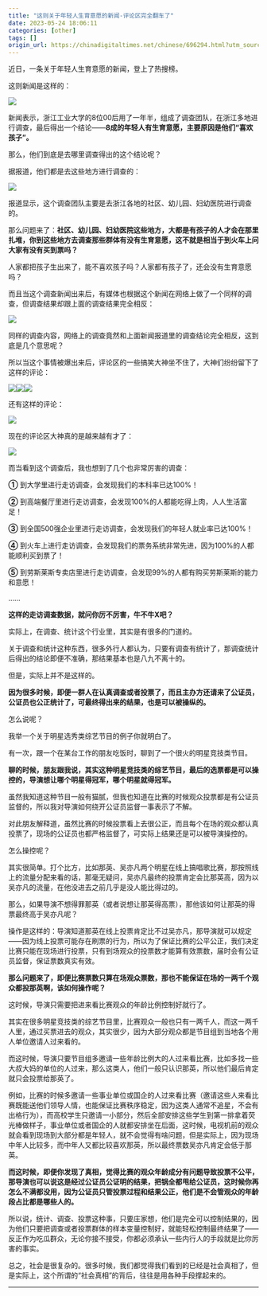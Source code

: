 ```yaml
---
title: "这则关于年轻人生育意愿的新闻-评论区完全翻车了"
date: 2023-05-24 18:06:11
categories: [other]
tags: []
origin_url: https://chinadigitaltimes.net/chinese/696294.html?utm_source=dlvr.it&utm_medium=twitter
---
```

近日，一条关于年轻人生育意愿的新闻，登上了热搜榜。

这则新闻是这样的：

![](https://note-2019-images.oss-cn-hangzhou.aliyuncs.com/8e8d6e33.png)

新闻表示，浙江工业大学的8位00后用了一年半，组成了调查团队，在浙江多地进行调查，最后得出一个结论——**8成的年轻人有生育意愿，主要原因是他们“喜欢孩子”。**

那么，他们到底是去哪里调查得出的这个结论呢？‍

据报道，他们都是去这些地方进行调查的：

![](https://note-2019-images.oss-cn-hangzhou.aliyuncs.com/2661c2bd.png)

报道显示，这个调查团队主要是去浙江各地的社区、幼儿园、妇幼医院进行调查的。

那么问题来了：**社区、幼儿园、妇幼医院这些地方，大都是有孩子的人才会在那里扎堆，你到这些地方去调查那些群体有没有生育意愿，这不就是相当于到火车上问大家有没有买到票吗？**‍‍‍‍‍‍‍

人家都把孩子生出来了，能不喜欢孩子吗？人家都有孩子了，还会没有生育意愿吗？

而且当这个调查新闻出来后，有媒体也根据这个新闻在网络上做了一个同样的调查，但调查结果却跟上面的调查结果完全相反：

![](https://note-2019-images.oss-cn-hangzhou.aliyuncs.com/e720f317.jpe)

同样的调查内容，网络上的调查竟然和上面新闻报道里的调查结论完全相反，这到底是几个意思呢？

所以当这个事情被爆出来后，评论区的一些搞笑大神坐不住了，大神们纷纷留下了这样的评论：

![](https://note-2019-images.oss-cn-hangzhou.aliyuncs.com/6e51f7c9.jpe)![](https://note-2019-images.oss-cn-hangzhou.aliyuncs.com/9130f964.png)![](https://note-2019-images.oss-cn-hangzhou.aliyuncs.com/a3c1f5f0.png)

还有这样的评论：

![](https://note-2019-images.oss-cn-hangzhou.aliyuncs.com/5258f822.jpe)

现在的评论区大神真的是越来越有才了：

![](https://note-2019-images.oss-cn-hangzhou.aliyuncs.com/bf12e858.png)

而当看到这个调查后，我也想到了几个也非常厉害的调查：‍‍‍‍‍‍‍‍‍‍‍‍‍

**①** 到大学里进行走访调查，会发现我们的本科率已达100%！

**②** 到高端餐厅里进行走访调查，会发现100%的人都能吃得上肉，人人生活富足！‍‍

**③** 到全国500强企业里进行走访调查，会发现我们的年轻人就业率已达100%！‍‍

**④** 到火车上进行走访调查，会发现我们的票务系统非常先进，因为100%的人都能顺利买到票了！‍‍‍‍‍

**⑤** 到劳斯莱斯专卖店里进行走访调查，会发现99%的人都有购买劳斯莱斯的能力和意愿！‍

……

**这样的走访调查数据，就问你厉不厉害，牛不牛X吧？**

实际上，在调查、统计这个行业里，其实是有很多的门道的。

关于调查和统计这种东西，很多外行人都认为，只要有调查有统计了，那调查统计后得出的结论即便不准确，那结果基本也是八九不离十的。

但是，实际上并不是这样的。

**因为很多时候，即便一群人在认真调查或者投票了，而且主办方还请来了公证员，公证员也公正统计了，可最终得出来的结果，也是可以被操纵的。**

怎么说呢？

我举一个关于明星选秀类综艺节目的例子你就明白了。

有一次，跟一个在某台工作的朋友吃饭时，聊到了一个很火的明星竞技类节目。

**聊的时候，朋友跟我说，其实这种明星竞技类的综艺节目，最后的选票都是可以操控的，导演想让哪个明星得冠军，哪个明星就得冠军。**

虽然我知道这种节目一般有猫腻，但我也知道在比赛的时候观众投票都是有公证员监督的，所以我对导演如何绕开公证员监督一事表示了不解。

对此朋友解释道，虽然比赛的时候投票看上去很公正，而且每个在场的观众都认真投票了，现场的公证员也都严格监督了，可实际上结果还是可以被导演操控的。

怎么操控呢？

其实很简单。打个比方，比如那英、吴亦凡两个明星在线上搞唱歌比赛，那按照线上的流量分配来看的话，那毫无疑问，吴亦凡最终的投票肯定会比那英高，因为以吴亦凡的流量，在他没进去之前几乎是没人能比得过的。

那么，如果导演不想得罪那英（或者说想让那英得高票），那他该如何让那英的得票最终高于吴亦凡呢？

操作是这样的：导演知道那英在线上投票肯定比不过吴亦凡，那导演就可以规定——因为线上投票可能存在刷票的行为，所以为了保证比赛的公平公正，我们决定比赛只能在现场进行投票，只有到场观众的投票数才能算有效票数，届时会有公证员监督，保证票数真实有效。

**那么问题来了，即便比赛票数只算在场观众票数，那也不能保证在场的一两千个观众都投那英啊，该如何操作呢？**

这时候，导演只需要把进来看比赛观众的年龄比例控制好就行了。

其实在很多明星竞技类的综艺节目里，比赛观众一般也只有一两千人，而这一两千人里，通过买票进去的观众，其实很少，因为大部分观众都是节目组到当地各个用人单位邀请人过来看的。

而这时候，导演只要节目组多邀请一些年龄比例大的人过来看比赛，比如多找一些大叔大妈的单位的人过来，那么这类人，他们一般只认识那英，所以他们最后肯定就只会投票给那英了。

例如，比赛的时候多邀请一些事业单位或国企的人过来看比赛（邀请这些人来看比赛既能送他们领导人情，也能保证比赛秩序稳定，因为这类人通常不追星，不会有出格行为），而高校学生只邀请一小部分，然后全部安排这些学生到第一排拿着荧光棒做样子，事业单位或者国企的人就都安排坐在后面，这时候，电视机前的观众就会看到现场到大部分都是年轻人，就不会觉得有啥问题，但是实际上，因为现场中年人比较多，而中年人又都比较喜欢那英，所以最终票数吴亦凡肯定会低于那英。

**而这时候，即便你发现了真相，觉得比赛的观众年龄成分有问题导致投票不公平，那导演也可以说这是经过公证员公证明的结果，把锅全都甩给公证员，这时候你再怎么不满都没用，因为公证员只管投票过程和结果公正，他们是不会管观众的年龄段占比都是哪些人的。**

所以说，统计、调查、投票这种事，只要庄家想，他们是完全可以控制结果的，因为他们只要把调查或者投票群体的样本变量控制好，就能轻松控制最终结果了——反正作为吃瓜群众，无论你接不接受，你都必须承认一些内行人的手段就是比你厉害的事实。

总之，社会是很复杂的。很多时候，我们都觉得我们看到的已经是社会真相了，但是实际上，这个所谓的“社会真相”的背后，往往是用各种手段撑起来的。

* * *
    